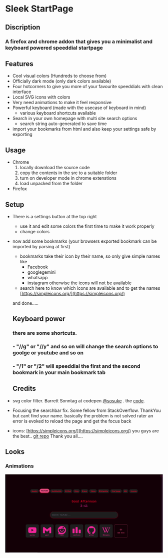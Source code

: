 # Sleek StartPage

## Discription

### A firefox and chrome addon that gives you a minimalist and keyboard powered speeddial startpage

## Features

- Cool visual colors (Hundreds to choose from)
- Officially dark mode (only dark colors available)
- Four hotcorners to give you more of your favourite speeddials with clean interface
- Local SVG icons with colors
- Very need animations to make it feel responsive
- Powerful keyboard (made with the usecase of keyboard in mind)
    - various keyboard shortcuts available
- Search in your own homepage with multi site search options
    - search string auto-generated to save time
- import your bookmarks from html and also keep your settings safe by exporting

## Usage

- Chrome
    1. locally download the source code
    2. copy the contents in the src to a suitable folder
    3. turn on developer mode in chrome extenstions
    4. load unpacked from the folder
- Firefox
    
## Setup
- There is a settings button at the top right
    - use it and edit some colors the first time to make it work properly
    - change colors
- now add some bookmarks (your browsers exported bookmark can be imported by parsing at first)
    - bookmarks take their icon by their name, so only give simple names like
        - Facebook
        - googlegemini
        - whatsapp
        - instagram
     otherwise the icons will not be available
    - search here to know which icons are available and to get the names
      [https://simpleicons.org/](https://simpleicons.org/)  
  
  and done.....


  ## Keyboard power
  ### there are some shortcuts.
  ### - "//g" or "//y" and so on will change the search options to goolge or youtube and so on
  ### - "/1" or "/2" will speeddial the first and the second bookmark in your main bookmark tab
 
  ## Credits
 - svg color filter. Barrett Sonntag at codepen [@sosuke](https://codepen.io/sosuke) . the [code](https://codepen.io/sosuke/pen/Pjoqqp).
 - Focusing the searchbar fix. Some fellow from StackOverflow. ThankYou but cant find your name. basically the problem is not solved rater an error is evoked to reload the page and get the focus back
 - icons: [https://simpleicons.org/](https://simpleicons.org/) you guys are the best.. [git repo](https://github.com/simple-icons/simple-icons)
Thank you all....


## Looks
### Animations
![Animations](https://github.com/alphatat/Sleek-Minimalist-StartPage/blob/main/gifs/animations.gif)


